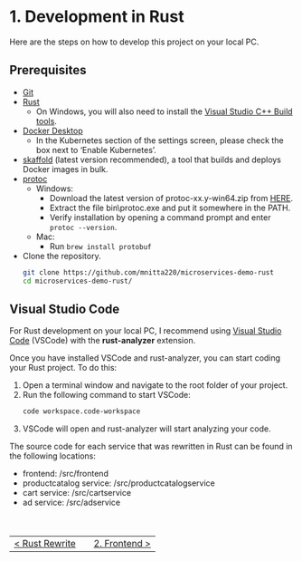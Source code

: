 # 1. Development in Rust

Here are the steps on how to develop this project on your local PC.

## Prerequisites

- [Git](https://git-scm.com/)
- [Rust](https://www.rust-lang.org/tools/install)
  - On Windows, you will also need to install the [Visual Studio C++ Build tools](https://visualstudio.microsoft.com/ja/visual-cpp-build-tools/).
- [Docker Desktop](https://www.docker.com/products/docker-desktop)
  - In the Kubernetes section of the settings screen, please check the box next to ‘Enable Kubernetes’.
- [skaffold](https://skaffold.dev/docs/install/) (latest version recommended), a tool that builds and deploys Docker images in bulk.
- [protoc](https://github.com/hyperium/tonic?tab=readme-ov-file#dependencies)
  - Windows:
    - Download the latest version of protoc-xx.y-win64.zip from [HERE](https://github.com/protocolbuffers/protobuf/releases/latest).
    - Extract the file bin\protoc.exe and put it somewhere in the PATH.
    - Verify installation by opening a command prompt and enter `protoc --version`.
  - Mac:
    - Run `brew install protobuf`
- Clone the repository.
  ```sh
  git clone https://github.com/mnitta220/microservices-demo-rust
  cd microservices-demo-rust/
  ```

## Visual Studio Code

For Rust development on your local PC, I recommend using [Visual Studio Code](https://code.visualstudio.com/) (VSCode) with the **rust-analyzer** extension.

Once you have installed VSCode and rust-analyzer, you can start coding your Rust project. To do this:

1. Open a terminal window and navigate to the root folder of your project.
1. Run the following command to start VSCode:
   ```sh
   code workspace.code-workspace
   ```
1. VSCode will open and rust-analyzer will start analyzing your code.

The source code for each service that was rewritten in Rust can be found in the following locations:

- frontend: /src/frontend
- productcatalog service: /src/productcatalogservice
- cart service: /src/cartservice
- ad service: /src/adservice

<br>

<table style="width: 90%; margin-top: 20px;">
<tr>
<td style="text-align: left"><a href="../index.md">&lt;&nbsp;Rust Rewrite</a></td>
<td></td>
<td style="text-align: right"><a href="../2.frontend/2-0.frontend.md">2. Frontend&nbsp;&gt;</a></td>
</tr>
</table>
